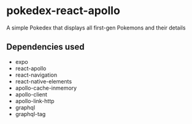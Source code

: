 # pokedex-react-apollo
A simple Pokedex that displays all first-gen Pokemons and their details 

## Dependencies used
- expo
- react-apollo
- react-navigation
- react-native-elements
- apollo-cache-inmemory
- apollo-client
- apollo-link-http
- graphql
- graphql-tag
